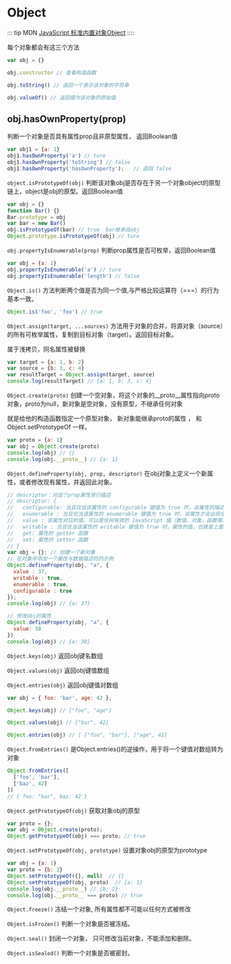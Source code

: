 # Object

::: tip
MDN [JavaScript 标准内置对象Object](https://developer.mozilla.org/zh-CN/docs/Web/JavaScript/Reference/Global_Objects/Object)
::::

每个对象都会有这三个方法

``` js
var obj = {}

obj.constructor // 查看构造函数

obj.toString() // 返回一个表示该对象的字符串

obj.valueOf() // 返回值为该对象的原始值
```

## obj.hasOwnProperty(prop)

判断一个对象是否具有属性prop且非原型属性， 返回Boolean值
``` js
var obj1 = {a: 1}
obj1.hasOwnProperty('a') // ture
obj1.hasOwnProperty('toString') // false
obj1.hasOwnProperty('hasOwnProperty');   // 返回 false
```

`object.isPrototypeOf(obj)` 判断该对象obj是否存在于另一个对象object的原型链上，object是obj的原型。返回Boolean值

``` js
var obj = {}
function Bar() {}
Bar.prototype = obj
var bar = new Bar()
obj.isPrototypeOf(bar) // true  bar继承自obj
Object.prototype.isPrototypeOf(obj) // ture
```

`obj.propertyIsEnumerable(prop)`  判断prop属性是否可枚举，返回Boolean值
``` js
var obj = {a: 1}
obj.propertyIsEnumerable('a') // ture
obj.propertyIsEnumerable('length') // false
```

`Object.is()` 方法判断两个值是否为同一个值,与严格比较运算符（===）的行为基本一致。
``` js
Object.is('foo', 'foo') // true
```

`Object.assign(target, ...sources)` 方法用于对象的合并，将源对象（source）的所有可枚举属性，复制到目标对象（target）。返回目标对象。

  属于浅拷贝，同名属性被替换

``` js
var target = {a: 1, b: 2}
var source = {b: 3, c: 4}
var resultTarget = Object.assign(target, source)
console.log(resultTarget) // {a: 1, b: 3, c: 4}
```

`Object.create(proto)` 创建一个空对象，将这个对象的__proto__属性指向proto对象，proto为null，新对象是空对象，没有原型，不继承任何对象

就是给他的构造函数指定一个原型对象， 新对象能继承proto的属性 ， 和 Object.setPrototypeOf 一样。
``` js
var proto = {a: 1}
var obj = Object.create(proto)
console.log(obj) // {}
console.log(obj.__proto__) // {a: 1}
```

`Object.defineProperty(obj, prop, descriptor)` 在obj对象上定义一个新属性，或者修改现有属性，并返回此对象。
  
``` js
// descriptor：对这个prop属性进行描述
// descriptor: {
//   configurable: 当且仅当该属性的 configurable 键值为 true 时，该属性的描述符才能够被改变，同时该属性也能从对应的对象上被删除。默认为 false
//   enumerable : 当且仅当该属性的 enumerable 键值为 true 时，该属性才会出现在对象的枚举属性中。 默认为 false
//   value : 该属性对应的值。可以是任何有效的 JavaScript 值（数值，对象，函数等）。 默认为 undefined
//   writable : 当且仅当该属性的 writable 键值为 true 时，属性的值，也就是上面的 value，才能被赋值改变。 默认为 false。
//   get: 属性的 getter 函数
//   set: 属性的 setter 函数
// }
var obj = {}; // 创建一个新对象
// 在对象中添加一个属性与数据描述符的示例
Object.defineProperty(obj, "a", {
  value : 37,
  writable : true,
  enumerable : true,
  configurable : true
});
console.log(obj) // {a: 37}

// 修改obj的属性
Object.defineProperty(obj, "a", {
  value: 38
})
console.log(obj) // {a: 38}
```

`Object.keys(obj)`  返回obj键名数组

`Object.values(obj)` 返回obj键值数组

`Object.entries(obj)`  返回obj键值对数组

``` js
var obj = { foo: 'bar', age: 42 };

Object.keys(obj) // ["foo", "age"]

Object.values(obj) // ["bar", 42]

Object.entries(obj) // [ ["foo", "bar"], ["age", 42] 
```

`Object.fromEntries()`  是Object.entries()的逆操作，用于将一个键值对数组转为对象
``` js
Object.fromEntries([
  ['foo', 'bar'],
  ['baz', 42]
])
// { foo: "bar", baz: 42 }
```

`Object.getPrototypeOf(obj)` 获取对象obj的原型
``` js
var proto = {};
var obj = Object.create(proto);
Object.getPrototypeOf(obj) === proto; // true
```

`Object.setPrototypeOf(obj, prototype)` 设置对象obj的原型为prototype
``` js
var obj = {a: 1}
var proto = {b: 2}
Object.setPrototypeOf({}, null)  // {}
Object.setPrototypeOf(obj, proto)  // {a: 1}
console.log(obj.__proto__) // {b: 2}
console.log(obj.__proto__ === proto) // true
```

`Object.freeze()`  冻结一个对象, 所有属性都不可能以任何方式被修改

`Object.isFrozen()`  判断一个对象是否被冻结。

`Object.seal()`  封闭一个对象， 只可修改当前对象，不能添加和删除。

`Object.isSealed()`  判断一个对象是否被密封。

